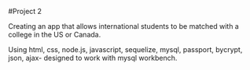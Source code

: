 #Project 2

Creating an app that allows international students to be matched with a college in the US or Canada. 

Using html, css, node.js, javascript, sequelize, mysql, passport, bycrypt, json, ajax-
designed to work with mysql workbench. 
